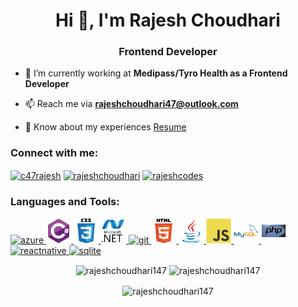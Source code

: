 <!---
rajeshchoudhari147/rajeshchoudhari147 is a ✨ special ✨ repository because its `README.md` (this file) appears on your GitHub profile.
You can click the Preview link to take a look at your changes.
--->

<h1 align="center">Hi 👋, I'm Rajesh Choudhari</h1>
<h3 align="center">Frontend Developer</h3>

<!-- <p align="left"> <img src="https://komarev.com/ghpvc/?username=rajeshchoudhari147&label=Profile%20views&color=0e75b6&style=flat" alt="rajeshchoudhari147" /> </p> -->

<!-- <p align="left"> <a href="https://twitter.com/c47rajesh" target="blank"><img src="https://img.shields.io/twitter/follow/c47rajesh?logo=twitter&style=for-the-badge" alt="c47rajesh" /></a> </p> -->

- 🔭 I’m currently working at **Medipass/Tyro Health as a Frontend Developer**

<!-- - 🌱 I’m currently learning **React** -->

- 📫 Reach me via **rajeshchoudhari47@outlook.com**

- 📄 Know about my experiences [Resume]

<h3 align="left">Connect with me:</h3>
<p align="left">
<a href="https://twitter.com/c47rajesh" target="blank"><img align="center" src="https://raw.githubusercontent.com/rahuldkjain/github-profile-readme-generator/master/src/images/icons/Social/twitter.svg" alt="c47rajesh" height="30" width="40" /></a>
<a href="https://linkedin.com/in/rajeshchoudhari" target="blank"><img align="center" src="https://raw.githubusercontent.com/rahuldkjain/github-profile-readme-generator/master/src/images/icons/Social/linked-in-alt.svg" alt="rajeshchoudhari" height="30" width="40" /></a>
<a href="https://instagram.com/rajeshcodes" target="blank"><img align="center" src="https://raw.githubusercontent.com/rahuldkjain/github-profile-readme-generator/master/src/images/icons/Social/instagram.svg" alt="rajeshcodes" height="30" width="40" /></a>
</p>

<h3 align="left">Languages and Tools:</h3>
<p align="left"> <a href="https://azure.microsoft.com/en-in/" target="_blank"> <img src="https://www.vectorlogo.zone/logos/microsoft_azure/microsoft_azure-icon.svg" alt="azure" width="40" height="40"/> </a> <a href="https://www.w3schools.com/cs/" target="_blank"> <img src="https://raw.githubusercontent.com/devicons/devicon/master/icons/csharp/csharp-original.svg" alt="csharp" width="40" height="40"/> </a> <a href="https://www.w3schools.com/css/" target="_blank"> <img src="https://raw.githubusercontent.com/devicons/devicon/master/icons/css3/css3-original-wordmark.svg" alt="css3" width="40" height="40"/> </a> <a href="https://dotnet.microsoft.com/" target="_blank"> <img src="https://raw.githubusercontent.com/devicons/devicon/master/icons/dot-net/dot-net-original-wordmark.svg" alt="dotnet" width="40" height="40"/> </a> <a href="https://git-scm.com/" target="_blank"> <img src="https://www.vectorlogo.zone/logos/git-scm/git-scm-icon.svg" alt="git" width="40" height="40"/> </a> <a href="https://www.w3.org/html/" target="_blank"> <img src="https://raw.githubusercontent.com/devicons/devicon/master/icons/html5/html5-original-wordmark.svg" alt="html5" width="40" height="40"/> </a> <a href="https://www.java.com" target="_blank"> <img src="https://raw.githubusercontent.com/devicons/devicon/master/icons/java/java-original.svg" alt="java" width="40" height="40"/> </a> <a href="https://developer.mozilla.org/en-US/docs/Web/JavaScript" target="_blank"> <img src="https://raw.githubusercontent.com/devicons/devicon/master/icons/javascript/javascript-original.svg" alt="javascript" width="40" height="40"/> </a> <a href="https://www.mysql.com/" target="_blank"> <img src="https://raw.githubusercontent.com/devicons/devicon/master/icons/mysql/mysql-original-wordmark.svg" alt="mysql" width="40" height="40"/> </a> <a href="https://www.php.net" target="_blank"> <img src="https://raw.githubusercontent.com/devicons/devicon/master/icons/php/php-original.svg" alt="php" width="40" height="40"/> </a> <a href="https://reactnative.dev/" target="_blank"> <img src="https://reactnative.dev/img/header_logo.svg" alt="reactnative" width="40" height="40"/> </a> <a href="https://www.sqlite.org/" target="_blank"> <img src="https://www.vectorlogo.zone/logos/sqlite/sqlite-icon.svg" alt="sqlite" width="40" height="40"/> </a> </p>

<p align="center">
  <img align="center" src="https://github-readme-streak-stats.herokuapp.com/?user=rajeshchoudhari147&" alt="rajeshchoudhari147" />
  <img align="center" src="https://github-readme-stats.vercel.app/api?username=rajeshchoudhari147&show_icons=true&locale=en" alt="rajeshchoudhari147" />
</p>

<!-- <p align="center">
  <img align="center" src="https://github-readme-stats.vercel.app/api?username=rajeshchoudhari147&show_icons=true&locale=en" alt="rajeshchoudhari147" />
</p> -->

<p align="center">
  <img margin-right="3px" align="center" src="https://github-readme-stats.vercel.app/api/top-langs?username=rajeshchoudhari147&show_icons=true&locale=en&layout=compact" alt="rajeshchoudhari147" />
</p>

[Resume]: https://1drv.ms/b/s!AvoPCOo63_47lztIowkjlMEsXB_W?e=kgI1cw
